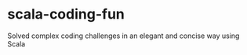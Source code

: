 scala-coding-fun
================

Solved complex coding challenges in an elegant and concise way using Scala
